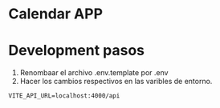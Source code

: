 # Calendar APP

# Development pasos

1. Renombaar el archivo .env.template por .env
2. Hacer los cambios respectivos en las varibles de entorno.

```
VITE_API_URL=localhost:4000/api
```
